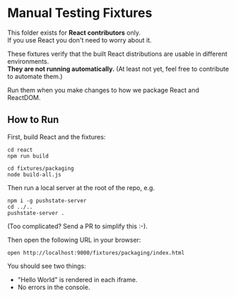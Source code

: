 # Manual Testing Fixtures

This folder exists for **React contributors** only.  
If you use React you don't need to worry about it.

These fixtures verify that the built React distributions are usable in different environments.  
**They are not running automatically.** (At least not yet, feel free to contribute to automate them.)

Run them when you make changes to how we package React and ReactDOM.

## How to Run

First, build React and the fixtures:

```
cd react
npm run build

cd fixtures/packaging
node build-all.js
```

Then run a local server at the root of the repo, e.g.

```
npm i -g pushstate-server
cd ../..
pushstate-server .
```

(Too complicated? Send a PR to simplify this :-).

Then open the following URL in your browser:

```
open http://localhost:9000/fixtures/packaging/index.html
```

You should see two things:

* "Hello World" is rendered in each iframe.
* No errors in the console.
